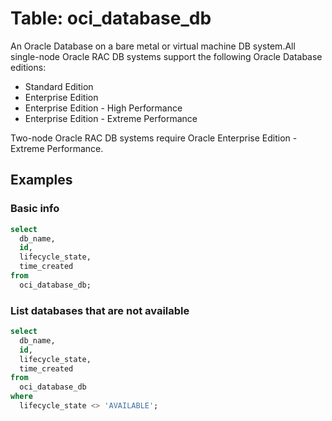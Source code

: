 # Table: oci_database_db

An Oracle Database on a bare metal or virtual machine DB system.All single-node Oracle RAC DB systems support the following Oracle Database editions:

- Standard Edition
- Enterprise Edition
- Enterprise Edition - High Performance
- Enterprise Edition - Extreme Performance

Two-node Oracle RAC DB systems require Oracle Enterprise Edition - Extreme Performance.

## Examples

### Basic info

```sql
select
  db_name,
  id,
  lifecycle_state,
  time_created
from
  oci_database_db;
```

### List databases that are not available

```sql
select
  db_name,
  id,
  lifecycle_state,
  time_created
from
  oci_database_db
where
  lifecycle_state <> 'AVAILABLE';
```
